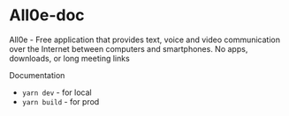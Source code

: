 # All0e-doc
All0e - Free application that provides text, voice and video communication over the Internet between computers and smartphones.
No apps, downloads, or long meeting links

Documentation

* `yarn dev` - for local
* `yarn build` - for prod